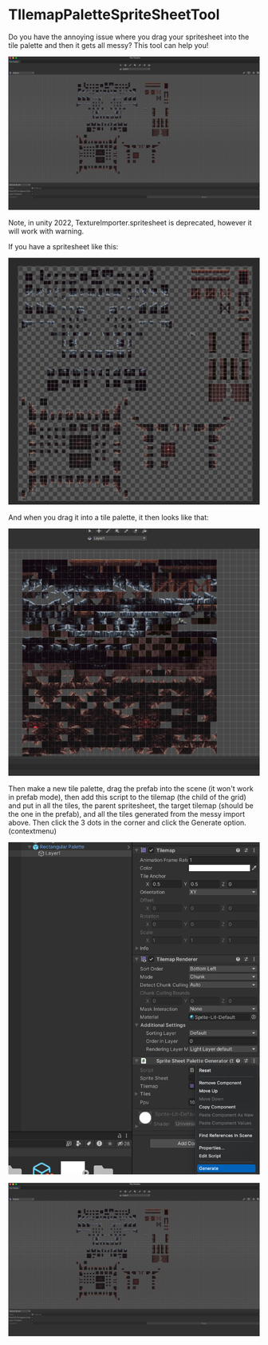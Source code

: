 # TIlemapPaletteSpriteSheetTool
Do you have the annoying issue where you drag your spritesheet into the tile palette and then it gets all messy? This tool can help you!

![alt text](https://github.com/SentientDragon5/TIlemapPaletteSpriteSheetTool/blob/main/Organized%20Import.png)

Note, in unity 2022, TextureImporter.spritesheet is deprecated, however it will work with warning.

If you have  a spritesheet like this:

![alt text](https://github.com/SentientDragon5/TIlemapPaletteSpriteSheetTool/blob/main/Spritesheet.png)

And when you drag it into a tile palette, it then looks like that:

![alt text](https://github.com/SentientDragon5/TIlemapPaletteSpriteSheetTool/blob/main/MessyImport.png)

Then make a new tile palette, drag the prefab into the scene (it won't work in prefab mode), then add this script to the tilemap (the child of the grid) and put in all the tiles, the parent spritesheet, the target tilemap (should be the one in the prefab), and all the tiles generated from the messy import above. Then click the 3 dots in the corner and click the Generate option. (contextmenu)

![alt text](https://github.com/SentientDragon5/TIlemapPaletteSpriteSheetTool/blob/main/How.png)


![alt text](https://github.com/SentientDragon5/TIlemapPaletteSpriteSheetTool/blob/main/Organized%20Import.png)
